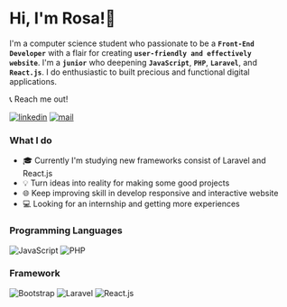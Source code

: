 # Hi, I'm Rosa!👋

I'm a computer science student who passionate to be a <code>**Front-End Developer**</code> with a flair for creating <code>**user-friendly and effectively website**</code>. I'm a <code>**junior**</code> who deepening <code>**JavaScript**</code>, <code>**PHP**</code>, <code>**Laravel**</code>, and <code>**React.js**</code>. I do enthusiastic to built precious and functional digital applications.

📞 Reach me out!

[![linkedin](https://img.shields.io/badge/linkedin-21759B?style=for-the-badge&logo=linkedin&logoColor=white)](https://www.linkedin.com/in/rosalsaida/) [![mail](https://img.shields.io/badge/gmail-EB1923?style=for-the-badge&logo=gmail&logoColor=white)](mailto:rosalsaida82@gmail.com)

### What I do

- 🎓 Currently I'm studying new frameworks consist of Laravel and React.js
- 💡️ Turn ideas into reality for making some good projects
- 🌐 Keep improving skill in develop responsive and interactive website
- 💻 Looking for an internship and getting more experiences

### Programming Languages
![JavaScript](https://img.shields.io/badge/JavaScript-323330?style=for-the-badge&logo=javascript&logoColor=F7DF1E) ![PHP](https://img.shields.io/badge/PHP-777BB4?style=for-the-badge&logo=php&logoColor=white)

### Framework
![Bootstrap](https://img.shields.io/badge/Bootstrap-563D7C?style=for-the-badge&logo=bootstrap&logoColor=white)
![Laravel](https://img.shields.io/badge/Laravel-FF2D20?style=for-the-badge&logo=laravel&logoColor=white)
![React.js](https://img.shields.io/badge/React-20232A?style=for-the-badge&logo=react&logoColor=61DAFB)
